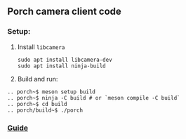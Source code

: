 ## Porch camera client code

### Setup:
1. Install `libcamera`
   ```
   sudo apt install libcamera-dev
   sudo apt install ninja-build
   ```
3. Build and run:
```
.. porch~$ meson setup build
.. porch~$ ninja -C build # or `meson compile -C build`
.. porch~$ cd build
.. porch/build~$ ./porch
```

### [Guide](https://git.libcamera.org/libcamera/libcamera.git/tree/Documentation/guides/application-developer.rst)
